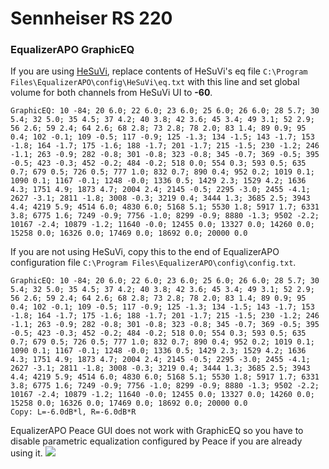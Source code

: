 # Sennheiser RS 220
### EqualizerAPO GraphicEQ
If you are using [HeSuVi](https://sourceforge.net/projects/hesuvi/), replace contents of HeSuVi's eq file `C:\Program Files\EqualizerAPO\config\HeSuVi\eq.txt` with this line and set global volume for both channels from HeSuVi UI to **-60**.
```
GraphicEQ: 10 -84; 20 6.0; 22 6.0; 23 6.0; 25 6.0; 26 6.0; 28 5.7; 30 5.4; 32 5.0; 35 4.5; 37 4.2; 40 3.8; 42 3.6; 45 3.4; 49 3.1; 52 2.9; 56 2.6; 59 2.4; 64 2.6; 68 2.8; 73 2.8; 78 2.0; 83 1.4; 89 0.9; 95 0.4; 102 -0.1; 109 -0.5; 117 -0.9; 125 -1.3; 134 -1.5; 143 -1.7; 153 -1.8; 164 -1.7; 175 -1.6; 188 -1.7; 201 -1.7; 215 -1.5; 230 -1.2; 246 -1.1; 263 -0.9; 282 -0.8; 301 -0.8; 323 -0.8; 345 -0.7; 369 -0.5; 395 -0.5; 423 -0.3; 452 -0.2; 484 -0.2; 518 0.0; 554 0.3; 593 0.5; 635 0.7; 679 0.5; 726 0.5; 777 1.0; 832 0.7; 890 0.4; 952 0.2; 1019 0.1; 1090 0.1; 1167 -0.1; 1248 -0.0; 1336 0.5; 1429 2.3; 1529 4.2; 1636 4.3; 1751 4.9; 1873 4.7; 2004 2.4; 2145 -0.5; 2295 -3.0; 2455 -4.1; 2627 -3.1; 2811 -1.8; 3008 -0.3; 3219 0.4; 3444 1.3; 3685 2.5; 3943 4.4; 4219 5.9; 4514 6.0; 4830 6.0; 5168 5.1; 5530 1.8; 5917 1.7; 6331 3.8; 6775 1.6; 7249 -0.9; 7756 -1.0; 8299 -0.9; 8880 -1.3; 9502 -2.2; 10167 -2.4; 10879 -1.2; 11640 -0.0; 12455 0.0; 13327 0.0; 14260 0.0; 15258 0.0; 16326 0.0; 17469 0.0; 18692 0.0; 20000 0.0
```
If you are not using HeSuVi, copy this to the end of EqualizerAPO configuration file `C:\Program Files\EqualizerAPO\config\config.txt`.
```
GraphicEQ: 10 -84; 20 6.0; 22 6.0; 23 6.0; 25 6.0; 26 6.0; 28 5.7; 30 5.4; 32 5.0; 35 4.5; 37 4.2; 40 3.8; 42 3.6; 45 3.4; 49 3.1; 52 2.9; 56 2.6; 59 2.4; 64 2.6; 68 2.8; 73 2.8; 78 2.0; 83 1.4; 89 0.9; 95 0.4; 102 -0.1; 109 -0.5; 117 -0.9; 125 -1.3; 134 -1.5; 143 -1.7; 153 -1.8; 164 -1.7; 175 -1.6; 188 -1.7; 201 -1.7; 215 -1.5; 230 -1.2; 246 -1.1; 263 -0.9; 282 -0.8; 301 -0.8; 323 -0.8; 345 -0.7; 369 -0.5; 395 -0.5; 423 -0.3; 452 -0.2; 484 -0.2; 518 0.0; 554 0.3; 593 0.5; 635 0.7; 679 0.5; 726 0.5; 777 1.0; 832 0.7; 890 0.4; 952 0.2; 1019 0.1; 1090 0.1; 1167 -0.1; 1248 -0.0; 1336 0.5; 1429 2.3; 1529 4.2; 1636 4.3; 1751 4.9; 1873 4.7; 2004 2.4; 2145 -0.5; 2295 -3.0; 2455 -4.1; 2627 -3.1; 2811 -1.8; 3008 -0.3; 3219 0.4; 3444 1.3; 3685 2.5; 3943 4.4; 4219 5.9; 4514 6.0; 4830 6.0; 5168 5.1; 5530 1.8; 5917 1.7; 6331 3.8; 6775 1.6; 7249 -0.9; 7756 -1.0; 8299 -0.9; 8880 -1.3; 9502 -2.2; 10167 -2.4; 10879 -1.2; 11640 -0.0; 12455 0.0; 13327 0.0; 14260 0.0; 15258 0.0; 16326 0.0; 17469 0.0; 18692 0.0; 20000 0.0
Copy: L=-6.0dB*l, R=-6.0dB*R
```
EqualizerAPO Peace GUI does not work with GraphicEQ so you have to disable parametric equalization configured by Peace if you are already using it.
![](https://raw.githubusercontent.com/jaakkopasanen/AutoEq/master/results/SBAF-Serious/innerfidelity/onear/Sennheiser%20RS%20220/Sennheiser%20RS%20220.png)
